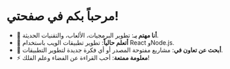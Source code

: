 # مرحباً بكم في صفحتي!

- 👀 **أنا مهتم بـ**: تطوير البرمجيات، الألعاب، والتقنيات الحديثة.
- 🌱 **أتعلم حالياً**: تطوير تطبيقات الويب باستخدام React وNode.js.
- 💞️ **أبحث عن تعاون في**: مشاريع مفتوحة المصدر أو أي فكرة جديدة لتطوير التطبيقات.
- ⚡ **معلومة ممتعة**: أحب القراءة عن الفضاء وعلم الفلك!
